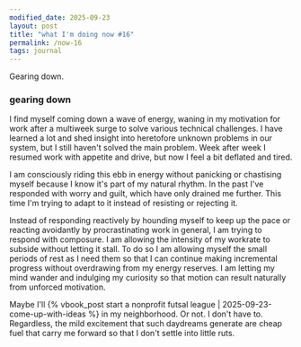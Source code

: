 ```yaml
---
modified_date: 2025-09-23
layout: post
title: "what I'm doing now #16"
permalink: /now-16
tags: journal
---
```


Gearing down.
<!--more-->

### gearing down

I find myself coming down a wave of energy, waning in my motivation for work after a multiweek surge to solve various technical challenges.
I have learned a lot and shed insight into heretofore unknown problems in our system, but I still haven't solved the main problem.
Week after week I resumed work with appetite and drive, but now I feel a bit deflated and tired.

I am consciously riding this ebb in energy without panicking or chastising myself because I know it's part of my natural rhythm.
In the past I've responded with worry and guilt, which have only drained me further.
This time I'm trying to adapt to it instead of resisting or rejecting it.

Instead of responding reactively by hounding myself to keep up the pace or reacting avoidantly by procrastinating work in general, I am trying to respond with composure.
I am allowing the intensity of my workrate to subside without letting it stall.
To do so I am allowing myself the small periods of rest as I need them so that I can continue making incremental progress without overdrawing from my energy reserves.
I am letting my mind wander and indulging my curiosity so that motion can result naturally from unforced motivation.

Maybe I'll {% vbook_post start a nonprofit futsal league | 2025-09-23-come-up-with-ideas %} in my neighborhood.
Or not.
I don't have to.
Regardless, the mild excitement that such daydreams generate are cheap fuel that carry me forward so that I don't settle into little ruts.
